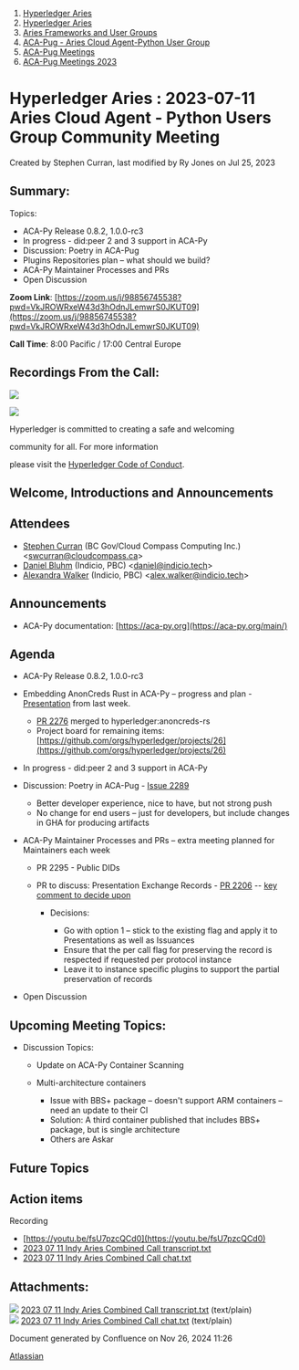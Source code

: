 1. [Hyperledger Aries](index.html)
2. [Hyperledger Aries](Hyperledger-Aries_18481154.html)
3. [Aries Frameworks and User Groups](Aries-Frameworks-and-User-Groups_18481290.html)
4. [ACA-Pug - Aries Cloud Agent-Python User Group](ACA-Pug---Aries-Cloud-Agent-Python-User-Group_18484248.html)
5. [ACA-Pug Meetings](ACA-Pug-Meetings_18484272.html)
6. [ACA-Pug Meetings 2023](ACA-Pug-Meetings-2023_18517279.html)

# Hyperledger Aries : 2023-07-11 Aries Cloud Agent - Python Users Group Community Meeting

Created by Stephen Curran, last modified by Ry Jones on Jul 25, 2023

## Summary:

Topics:

- ACA-Py Release 0.8.2, 1.0.0-rc3
- In progress - did:peer 2 and 3 support in ACA-Py
- Discussion: Poetry in ACA-Pug
- Plugins Repositories plan – what should we build?
- ACA-Py Maintainer Processes and PRs
- Open Discussion

**Zoom Link**: [https://zoom.us/j/98856745538?pwd=VkJROWRxeW43d3hOdnJLemwrS0JKUT09](https://zoom.us/j/98856745538?pwd=VkJROWRxeW43d3hOdnJLemwrS0JKUT09)

**Call Time**: 8:00 Pacific / 17:00 Central Europe

## Recordings From the Call:

![](https://wiki.hyperledger.org/download/attachments/29034696/Antitrustnotice.png?version=1&modificationDate=1581695654000&api=v2)

![](https://wiki.hyperledger.org/download/attachments/2392771/welcome.png?version=2&modificationDate=1572450107000&api=v2)

Hyperledger is committed to creating a safe and welcoming

community for all. For more information

please visit the [Hyperledger Code of Conduct](https://lf-hyperledger.atlassian.net/wiki/display/HYP/Hyperledger+Code+of+Conduct).

## Welcome, Introductions and Announcements

## Attendees

- [Stephen Curran](https://lf-hyperledger.atlassian.net/wiki/people/557058:d676f135-ecd6-465b-b7eb-f87976bf4569?ref=confluence) (BC Gov/Cloud Compass Computing Inc.) &lt;swcurran@cloudcompass.ca&gt;
- [Daniel Bluhm](https://lf-hyperledger.atlassian.net/wiki/people/712020:c322d585-d6d2-4479-a990-b91fac45db1c?ref=confluence) (Indicio, PBC) &lt;daniel@indicio.tech&gt;
- [Alexandra Walker](https://lf-hyperledger.atlassian.net/wiki/people/62e8177de50f2f2a39544bf5?ref=confluence) (Indicio, PBC) &lt;alex.walker@indicio.tech&gt;

## Announcements

- ACA-Py documentation: [https://aca-py.org](https://aca-py.org/main/)

## Agenda

- ACA-Py Release 0.8.2, 1.0.0-rc3
- Embedding AnonCreds Rust in ACA-Py – progress and plan - [Presentation](https://docs.google.com/presentation/d/1GjB3tp068nTt1ISjjJoxc_v7L4zxYeyk-W6pdyxeJ-g/edit?usp=sharing) from last week.
  
  - [PR 2276](https://github.com/hyperledger/aries-cloudagent-python/pull/2276) merged to hyperledger:anoncreds-rs
  - Project board for remaining items: [https://github.com/orgs/hyperledger/projects/26](https://github.com/orgs/hyperledger/projects/26)
- In progress - did:peer 2 and 3 support in ACA-Py
- Discussion: Poetry in ACA-Pug - [Issue 2289](https://github.com/hyperledger/aries-cloudagent-python/issues/2289)
  
  - Better developer experience, nice to have, but not strong push
  - No change for end users – just for developers, but include changes in GHA for producing artifacts
- ACA-Py Maintainer Processes and PRs – extra meeting planned for Maintainers each week
  
  - PR 2295 - Public DIDs
  - PR to discuss: Presentation Exchange Records - [PR 2206](https://github.com/hyperledger/aries-cloudagent-python/pull/2206) -- [key comment to decide upon](https://github.com/hyperledger/aries-cloudagent-python/pull/2206#issuecomment-1568871936)
    
    - Decisions:
      
      - Go with option 1 – stick to the existing flag and apply it to Presentations as well as Issuances
      - Ensure that the per call flag for preserving the record is respected if requested per protocol instance
      - Leave it to instance specific plugins to support the partial preservation of records
- Open Discussion

## Upcoming Meeting Topics:

- Discussion Topics:
  
  - Update on ACA-Py Container Scanning
  - Multi-architecture containers
    
    - Issue with BBS+ package – doesn't support ARM containers – need an update to their CI
    - Solution: A third container published that includes BBS+ package, but is single architecture
    - Others are Askar

## Future Topics

## Action items

Recording

- [https://youtu.be/fsU7pzcQCd0](https://youtu.be/fsU7pzcQCd0)
- [2023 07 11 Indy Aries Combined Call transcript.txt](attachments/18506110/18518404.txt)
- [2023 07 11 Indy Aries Combined Call chat.txt](attachments/18506110/18518405.txt)

## Attachments:

![](images/icons/bullet_blue.gif) [2023 07 11 Indy Aries Combined Call transcript.txt](attachments/18506110/18518404.txt) (text/plain)  
![](images/icons/bullet_blue.gif) [2023 07 11 Indy Aries Combined Call chat.txt](attachments/18506110/18518405.txt) (text/plain)

Document generated by Confluence on Nov 26, 2024 11:26

[Atlassian](http://www.atlassian.com/)

